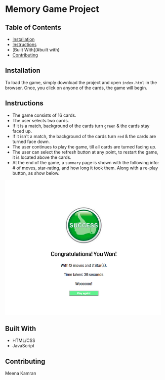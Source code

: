 # Memory Game Project

## Table of Contents

* [Installation](#installation)
* [Instructions](#instructions)
* [Built With](#built with)
* [Contributing](#contributing)

## Installation

 To load the game, simply download the project and open `index.html` in the browser.
 Once, you click on anyone of the cards, the game will begin.

## Instructions

 * The game consists of 16 cards.
 * The user selects two cards.
 * If it is a match, background of the cards turn `green` & the cards stay faced up.
 * If it isn't a match, the background of the cards turn `red` & the cards are turned face down.
 * The user continues to play the game, till all cards are turned facing up.
 * The user can select the refresh button at any point, to restart the game, it is located above the cards.
 * At the end of the game, a `summary` page is shown with the following info: # of moves, star-rating, and how long it took them. Along with a re-play button, as show below.

 ![alt text](img/SummaryPage.png "Summary Page")

## Built With

* HTML/CSS
* JavaScript

## Contributing
Meena Kamran
